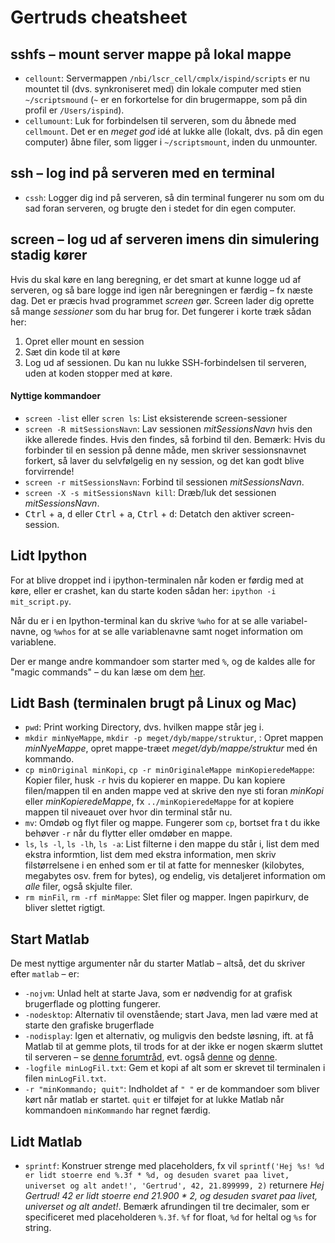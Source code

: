 # Gertruds cheatsheet

## sshfs – mount server mappe på lokal mappe

* `cellount`: Servermappen `/nbi/lscr_cell/cmplx/ispind/scripts` er nu mountet til (dvs. synkroniseret med) din lokale computer med stien `~/scriptsmound` (`~` er en forkortelse for din brugermappe, som på din profil er `/Users/ispind`).
* `cellumount`: Luk for forbindelsen til serveren, som du åbnede med `cellmount`. Det er en _meget god_ idé at lukke alle (lokalt, dvs. på din egen computer) åbne filer, som ligger i `~/scriptsmount`, inden du unmounter.

## ssh – log ind på serveren med en terminal

* `cssh`: Logger dig ind på serveren, så din terminal fungerer nu som om du sad foran serveren, og brugte den i stedet for din egen computer.


## screen – log ud af serveren imens din simulering stadig kører

Hvis du skal køre en lang beregning, er det smart at kunne logge ud af serveren, og så bare logge ind igen når beregningen er færdig – fx næste dag.
Det er præcis hvad programmet _screen_ gør.
Screen lader dig oprette så mange _sessioner_ som du har brug for. Det fungerer i korte træk sådan her:

1. Opret eller mount en session
2. Sæt din kode til at køre
3. Log ud af sessionen. Du kan nu lukke SSH-forbindelsen til serveren, uden at koden stopper med at køre.

#### Nyttige kommandoer

* `screen -list` eller `scren ls`: List eksisterende screen-sessioner
* `screen -R mitSessionsNavn`: Lav sessionen _mitSessionsNavn_ hvis den ikke allerede findes. Hvis den findes, så forbind til den. Bemærk: Hvis du forbinder til en session på denne måde, men skriver sessionsnavnet forkert, så laver du selvfølgelig en ny session, og det kan godt blive forvirrende!
* `screen -r mitSessionsNavn`: Forbind til sessionen _mitSessionsNavn_.
* `screen -X -s mitSessionsNavn kill`: Dræb/luk det sessionen _mitSessionsNavn_.
* <kbd>Ctrl</kbd> + <kbd>a</kbd>, <kbd>d</kbd> eller <kbd>Ctrl</kbd> + <kbd>a</kbd>, <kbd>Ctrl</kbd> + <kbd>d</kbd>: Detatch den aktiver screen-session.

## Lidt Ipython

For at blive droppet ind i ipython-terminalen når koden er førdig med at køre, eller er crashet, kan du starte koden sådan her: `ipython -i mit_script.py`.

Når du er i en Ipython-terminal kan du skrive `%who` for at se alle variabel-navne, og `%whos` for at se alle variablenavne samt noget information om variablene.

Der er mange andre kommandoer som starter med `%`, og de kaldes alle for "magic commands" – du kan læse om dem [her][magic_commands].





## Lidt Bash (terminalen brugt på Linux og Mac)

* `pwd`: Print working Directory, dvs. hvilken mappe står jeg i.
* `mkdir minNyeMappe`, `mkdir -p meget/dyb/mappe/struktur`, : Opret mappen _minNyeMappe_, opret mappe-træet _meget/dyb/mappe/struktur_ med én kommando.
* `cp minOriginal minKopi`, `cp -r minOriginaleMappe minKopieredeMappe`: Kopier filer, husk `-r` hvis du kopierer en mappe. Du kan kopiere filen/mappen til en anden mappe ved at skrive den nye sti foran _minKopi_ eller _minKopieredeMappe_, fx `../minKopieredeMappe` for at kopiere mappen til niveauet over hvor din terminal står nu.
* `mv`: Omdøb og flyt filer og mappe. Fungerer som `cp`, bortset fra t du ikke behøver `-r` når du flytter eller omdøber en mappe.
* `ls`, `ls -l`, `ls -lh`, `ls -a`: List filterne i den mappe du står i, list dem med ekstra informtion, list dem med ekstra information, men skriv filstørrelsene i en enhed som er til at fatte for mennesker (kilobytes, megabytes osv. frem for bytes), og endelig, vis detaljeret information om _alle_ filer, også skjulte filer.
* `rm minFil`, `rm -rf minMappe`: Slet filer og mapper. Ingen papirkurv, de bliver slettet rigtigt.

## Start Matlab

De mest nyttige argumenter når du starter Matlab – altså, det du skriver efter `matlab` – er:

* `-nojvm`: Unlad helt at starte Java, som er nødvendig for at grafisk brugerflade og plotting fungerer.
* `-nodesktop`: Alternativ til ovenstående; start Java, men lad være med at starte den grafiske brugerflade
* `-nodisplay`: Igen et alternativ, og muligvis den bedste løsning, ift. at få Matlab til at gemme plots, til trods for at der ikke er nogen skærm sluttet til serveren – se [denne forumtråd][forumtråd1], evt. også [denne][forumtråd2] og [denne][forumtråd3].
* `-logfile minLogFil.txt`: Gem et kopi af alt som er skrevet til terminalen i filen `minLogFil.txt`.
* `-r "minKommando; quit"`: Indholdet af `" "` er de kommandoer som bliver kørt når matlab er startet. `quit` er tilføjet for at lukke Matlab når kommandoen `minKommando` har regnet færdig.

## Lidt Matlab

* `sprintf`: Konstruer strenge med placeholders, fx vil `sprintf('Hej %s! %d er lidt stoerre end %.3f * %d, og desuden svaret paa livet, universet og alt andet!', 'Gertrud', 42, 21.899999, 2)` returnere _Hej Gertrud! 42 er lidt stoerre end 21.900 * 2, og desuden svaret paa livet, universet og alt andet!_. Bemærk afrundingen til tre decimaler, som er specificeret med placeholderen `%.3f`. `%f` for float, `%d` for heltal og `%s` for string.



[forumtråd1]: http://stackoverflow.com/questions/1853259/save-matlab-invisible-plot-under-terminal-as-an-image-with-same-size
[forumtråd2]: http://stackoverflow.com/questions/5818469/save-matlab-figure-without-plotting-it
[forumtråd3]: http://stackoverflow.com/questions/963674/in-matlab-how-do-i-plot-to-an-image-and-save-the-result-without-displaying-it
[magic_commands]: http://ipython.readthedocs.io/en/5.x/interactive/magics.html
